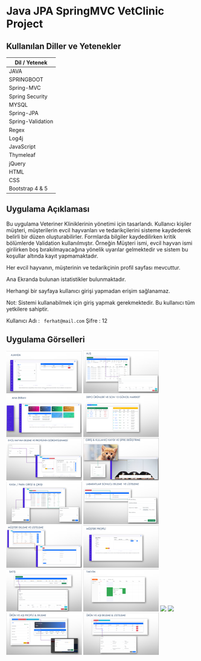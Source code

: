 # Java JPA SpringMVC VetClinic Project


## Kullanılan Diller ve Yetenekler

| Dil / Yetenek|
| ------------- |
| JAVA       | 
| SPRINGBOOT    |
|   Spring-MVC  | 
| Spring Security    | 
| MYSQL        | 
| Spring-JPA      |
| Spring-Validation      | 
| Regex      | 
| Log4j        | 
| JavaScript        | 
| Thymeleaf        | 
| jQuery        | 
| HTML        | 
| CSS        | 
|Bootstrap 4 & 5       | 

## Uygulama Açıklaması
    
Bu uygulama Veteriner Kliniklerinin yönetimi için tasarlandı. Kullanıcı kişiler müşteri, müşterilerin evcil hayvanları ve tedarikçilerini sisteme
kaydederek belirli bir düzen oluşturabilirler. Formlarda bilgiler kaydedilirken kritik bölümlerde Validation kullanılmıştır. Örneğin Müşteri ismi, evcil hayvan
ismi girilirken boş bırakılmayacağına yönelik uyarılar gelmektedir ve sistem bu koşullar altında kayıt yapmamaktadır.

Her evcil hayvanın, müşterinin ve tedarikçinin profil sayfası mevcuttur.

Ana Ekranda bulunan istatistikler bulunmaktadır.

Herhangi bir sayfaya kullanıcı girişi yapmadan erişim sağlanamaz.


Not: Sistemi kullanabilmek için giriş yapmak gerekmektedir. Bu kullanıcı tüm yetkilere sahiptir.

Kullanıcı Adı : ``` ferhat@mail.com``` Şifre : 12 

## Uygulama Görselleri

<p>
<a href="https://github.com/FerhatYildirim0/Java-JPA-SpringMVC-VetClinic-Project/blob/main/Images/Ajanda.png" target="_blank">
<img src="https://github.com/FerhatYildirim0/Java-JPA-SpringMVC-VetClinic-Project/blob/main/Images/Ajanda.png" width="200" style="max-width:100%;"></a>
  

<a href="https://github.com/FerhatYildirim0/Java-JPA-SpringMVC-VetClinic-Project/blob/main/Images/Al%C4%B1%C5%9F.png" target="_blank">
<img src="https://github.com/FerhatYildirim0/Java-JPA-SpringMVC-VetClinic-Project/blob/main/Images/Al%C4%B1%C5%9F.png" width="200" style="max-width:100%;"></a>

<a href="https://github.com/FerhatYildirim0/Java-JPA-SpringMVC-VetClinic-Project/blob/main/Images/Ana%20Ekran.png" target="_blank">
<img src="https://github.com/FerhatYildirim0/Java-JPA-SpringMVC-VetClinic-Project/blob/main/Images/Ana%20Ekran.png" width="200" style="max-width:100%;"></a>
  
  
<a href="https://github.com/FerhatYildirim0/Java-JPA-SpringMVC-VetClinic-Project/blob/main/Images/Depo%20%C3%9Cr%C3%BCnleri%20ve%20G%C3%BCncel%20Hareketler.png" target="_blank">
<img src="https://github.com/FerhatYildirim0/Java-JPA-SpringMVC-VetClinic-Project/blob/main/Images/Depo%20%C3%9Cr%C3%BCnleri%20ve%20G%C3%BCncel%20Hareketler.png" width="200" style="max-width:100%;"></a>
  

<a href="https://github.com/FerhatYildirim0/Java-JPA-SpringMVC-VetClinic-Project/blob/main/Images/Evcil%20hayvan%20ekleme%20ve%20profilinin%20g%C3%B6r%C3%BCnt%C3%BClenmesi.png" target="_blank">
<img src="https://github.com/FerhatYildirim0/Java-JPA-SpringMVC-VetClinic-Project/blob/main/Images/Evcil%20hayvan%20ekleme%20ve%20profilinin%20g%C3%B6r%C3%BCnt%C3%BClenmesi.png" width="200" style="max-width:100%;"></a>

  <a href="https://github.com/FerhatYildirim0/Java-JPA-SpringMVC-VetClinic-Project/blob/main/Images/Giri%C5%9F%20%26%20Kullan%C4%B1c%C4%B1%20kayd%C4%B1%20ve%20%C5%9Fifre%20de%C4%9Fi%C5%9Ftirme.png" target="_blank">
<img src="https://github.com/FerhatYildirim0/Java-JPA-SpringMVC-VetClinic-Project/blob/main/Images/Giri%C5%9F%20%26%20Kullan%C4%B1c%C4%B1%20kayd%C4%B1%20ve%20%C5%9Fifre%20de%C4%9Fi%C5%9Ftirme.png" width="200" style="max-width:100%;"></a>
  
<a href="https://github.com/FerhatYildirim0/Java-JPA-SpringMVC-VetClinic-Project/blob/main/Images/Kasa%20Para%20Giri%C5%9F%20%C3%87%C4%B1k%C4%B1%C5%9F%C4%B1.png" target="_blank">
<img src="https://github.com/FerhatYildirim0/Java-JPA-SpringMVC-VetClinic-Project/blob/main/Images/Kasa%20Para%20Giri%C5%9F%20%C3%87%C4%B1k%C4%B1%C5%9F%C4%B1.png" width="200" style="max-width:100%;"></a>
 
  <a href="https://github.com/FerhatYildirim0/Java-JPA-SpringMVC-VetClinic-Project/blob/main/Images/Labaratuar%20sonucu%20ekleme%20ve%20listeleme.png" target="_blank">
<img src="https://github.com/FerhatYildirim0/Java-JPA-SpringMVC-VetClinic-Project/blob/main/Images/Labaratuar%20sonucu%20ekleme%20ve%20listeleme.png" width="200" style="max-width:100%;"></a>
  
  
  
  <a href="https://github.com/FerhatYildirim0/Java-JPA-SpringMVC-VetClinic-Project/blob/main/Images/M%C3%BC%C5%9Fteri%20Ekleme%20ve%20Listeleme.png" target="_blank">
<img src="https://github.com/FerhatYildirim0/Java-JPA-SpringMVC-VetClinic-Project/blob/main/Images/M%C3%BC%C5%9Fteri%20Ekleme%20ve%20Listeleme.png" width="200" style="max-width:100%;"></a>
  
  <a href="https://github.com/FerhatYildirim0/Java-JPA-SpringMVC-VetClinic-Project/blob/main/Images/M%C3%BC%C5%9Fteri%20Profili.png" target="_blank">
<img src="https://github.com/FerhatYildirim0/Java-JPA-SpringMVC-VetClinic-Project/blob/main/Images/M%C3%BC%C5%9Fteri%20Profili.png" width="200" style="max-width:100%;"></a>
  
  <a href="https://github.com/FerhatYildirim0/Java-JPA-SpringMVC-VetClinic-Project/blob/main/Images/Sat%C4%B1%C5%9F.png" target="_blank">
<img src="https://github.com/FerhatYildirim0/Java-JPA-SpringMVC-VetClinic-Project/blob/main/Images/Sat%C4%B1%C5%9F.png" width="200" style="max-width:100%;"></a>
 
  
  <a href="https://github.com/FerhatYildirim0/Java-JPA-SpringMVC-VetClinic-Project/blob/main/Images/Takvim.png" target="_blank">
<img src="https://github.com/FerhatYildirim0/Java-JPA-SpringMVC-VetClinic-Project/blob/main/Images/Takvim.png" width="200" style="max-width:100%;"></a>
  
  <a href="https://github.com/FerhatYildirim0/Java-JPA-SpringMVC-VetClinic-Project/blob/main/Images/Tedarik%C3%A7i%20Ekleme%20ve%20Listeleme.png" target="_blank">
<img src="https://github.com/FerhatYildirim0/Java-JPA-SpringMVC-VetClinic-Project/blob/main/Images/Tedarik%C3%A7i%20Ekleme%20ve%20Listeleme.png" width="200" style="max-width:100%;"></a>
  

  
  <a href="https://github.com/FerhatYildirim0/Java-JPA-SpringMVC-VetClinic-Project/blob/main/Images/Tedarik%C3%A7i%20Profili.png" target="_blank">
<img src="https://github.com/FerhatYildirim0/Java-JPA-SpringMVC-VetClinic-Project/blob/main/Images/Tedarik%C3%A7i%20Profili.png" width="200" style="max-width:100%;"></a>
  
  <a href="https://github.com/FerhatYildirim0/Java-JPA-SpringMVC-VetClinic-Project/blob/main/Images/%C3%9Cr%C3%BCn%20ve%20A%C5%9F%C4%B1%20Profili%20%26%20Ekleme.png" target="_blank">
<img src="https://github.com/FerhatYildirim0/Java-JPA-SpringMVC-VetClinic-Project/blob/main/Images/%C3%9Cr%C3%BCn%20ve%20A%C5%9F%C4%B1%20Profili%20%26%20Ekleme.png" width="200" style="max-width:100%;"></a>
  <a href="https://github.com/FerhatYildirim0/Java-JPA-SpringMVC-VetClinic-Project/blob/main/Images/%C3%9Cr%C3%BCn%26A%C5%9F%C4%B1%20Ekleme%20Listeleme.png" target="_blank">
<img src="https://github.com/FerhatYildirim0/Java-JPA-SpringMVC-VetClinic-Project/blob/main/Images/%C3%9Cr%C3%BCn%26A%C5%9F%C4%B1%20Ekleme%20Listeleme.png" width="200" style="max-width:100%;"></a>

  
  
</p>
